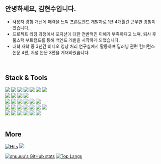 <div align="left">
  
## 안녕하세요, 김현수입니다.

- 사용자 경험 개선에 매력을 느껴 프론트엔드 개발자로 1년 4개월간 근무한 경험이 있습니다.
- 프로젝트 리딩 과정에서 포지션에 대한 전반적인 이해가 부족하다고 느껴, 퇴사 후 풀스택 부트캠프를 통해 백엔드 개발을 시작하게 되었습니다.
- 대학 재학 중 3년간 비디오 영상 처리 연구실에서 활동하며 딥러닝 관련 컨퍼런스 논문 4편, 저널 논문 3편을 게재하였습니다.

<br/>
  
## Stack & Tools
  
<div>
<img src="https://img.shields.io/badge/React-61DAFB?style=round-square&logo=React&logoColor=white"/>
<img src="https://img.shields.io/badge/vue.js-4FC08D?style=round-square&logo=vue.js&logoColor=white">
<img src="https://img.shields.io/badge/React Native-61DAFB?style=round-square&logo=React&logoColor=white"/>
<img src="https://img.shields.io/badge/JavaScript-F7DF1E?style=round-square&logo=JavaScript&logoColor=white"/>
<img src="https://img.shields.io/badge/typescript-007ACC.svg?style=round-square&logo=typescript&logoColor=white" />
<img src="https://img.shields.io/badge/HTML-E34F26?style=round-square&logo=HTML5&logoColor=white"/>
<img src="https://img.shields.io/badge/CSS3-F68212?style=round-square&logo=CSS3&logoColor=white"/>

<br/>

<img src="https://img.shields.io/badge/SCSS-CC6699?style=round-square&logo=Sass&logoColor=white"/> 
<img src="https://img.shields.io/badge/StyledComponents/Emotion-DB7093?style=round-square&logo=Styled-components&logoColor=white"/>
<img src="https://img.shields.io/badge/bootstrap-7952B3?style=round-square&logo=bootstrap&logoColor=white">
<img src="https://img.shields.io/badge/fontawesome-339AF0?style=round-square&logo=fontawesome&logoColor=white">

<br/>

<img src="https://img.shields.io/badge/Java-007396?style=round-square&logo=OpenJDK&logoColor=white"/>
<img src="https://img.shields.io/badge/Spring-6DB33F?style=round-square&logo=Spring&logoColor=white">
<img src="https://img.shields.io/badge/springboot-6DB33F?style=round-square&logo=springboot&logoColor=white">
<img src="https://img.shields.io/badge/gradle-02303A?style=round-square&logo=gradle&logoColor=white">
<img src="https://img.shields.io/badge/Spring Security-6DB33F?style=round-square&logo=Spring Security&logoColor=white">
<img src="https://img.shields.io/badge/JUnit5-25A162?style=round-square&logo=JUnit5&logoColor=white">

<br/>

<img src="https://img.shields.io/badge/Hibernate-59666C?style=round-square&logo=Hibernate&logoColor=white">
<img src="https://img.shields.io/badge/MySQL-4479A1?style=round-square&logo=MySQL&logoColor=white">
<img src="https://img.shields.io/badge/socket.io-010101?style=round-square&logo=socket.io&logoColor=white">
<img src="https://img.shields.io/badge/apache tomcat-F8DC75?style=round-square&logo=apachetomcat&logoColor=white">
<img src="https://img.shields.io/badge/Python-3776AB?style=round-square&logo=Python&logoColor=white"/>
<img src="https://img.shields.io/badge/C-A8B9CC?style=round-square&logo=C&logoColor=white"/>
<img src="https://img.shields.io/badge/C++-00599C?style=round-square&logo=c%2B%2B&logoColor=white"/>

<br/>
<img src="https://img.shields.io/badge/git-F05032?style=round-square&logo=git&logoColor=white">
<img src="https://img.shields.io/badge/GitHub-181717?style=round-square&logo=GitHub&logoColor=white"/>
<img src="https://img.shields.io/badge/Postman-FF6C37?style=round-square&logo=Postman&logoColor=white"/>
<img src="https://img.shields.io/badge/Expo-000000?style=round-square&logo=Expo&logoColor=white"/>
<img src="https://img.shields.io/badge/Notion-000000?style=round-square&logo=Notion&logoColor=white"/>
<img src="https://img.shields.io/badge/Slack-4A154B.svg?&style=round-square&logo=Slack&logoColor=white"/>
</div>

<br/>

## More

[![Hits](https://hits.seeyoufarm.com/api/count/incr/badge.svg?url=https%3A%2F%2Fgithub.com%2Ffind11570&count_bg=%23FFC5BA&title_bg=%23FFD7F0&icon=&icon_color=%23E7E7E7&title=hits&edge_round=false)](https://hits.seeyoufarm.com)
<a href="https://velog.io/@find11570/posts"><img src="https://img.shields.io/badge/Velog-1EBC8F?style=round-square&logo=velog&logoColor=white" /></a>

[![shuuuu's GitHub stats](https://github-readme-stats.vercel.app/api?username=find11570)](https://github.com/find11570/github-readme-stats)
[![Top Langs](https://github-readme-stats.vercel.app/api/top-langs/?username=find11570&layout=compact)](https://github.com/find11570/github-readme-stats)
 
<br/>
</div>
